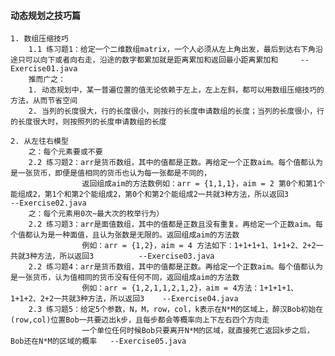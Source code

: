 #### 动态规划之技巧篇
    1. 数组压缩技巧
        1.1 练习题1：给定一个二维数组matrix，一个人必须从左上角出发，最后到达右下角沿途只可以向下或者向右走，沿途的数字都累加就是距离累加和返回最小距离累加和     --Exercise01.java
        推而广之：
        1. 动态规划中，某一普遍位置的值无论依赖于左上，左上左斜，都可以用数组压缩技巧的方法，从而节省空间
        2. 当列的长度很大，行的长度很小，则按行的长度申请数组的长度；当列的长度很小，行的长度很大时，则按照列的长度申请数组的长度
    
    2. 从左往右模型
        之：每个元素要或不要
        2.2 练习题2：arr是货币数组，其中的值都是正数。再给定一个正数aim。每个值都认为是一张货币，即便是值相同的货币也认为每一张都是不同的，
                    返回组成aim的方法数例如：arr = {1,1,1}，aim = 2 第0个和第1个能组成2，第1个和第2个能组成2，第0个和第2个能组成2一共就3种方法，所以返回3        --Exercise02.java
        之：每个元素用0次~最大次的枚举行为）
        2.2 练习题3：arr是面值数组，其中的值都是正数且没有重复。再给定一个正数aim。每个值都认为是一种面值，且认为张数是无限的。返回组成aim的方法数
                    例如：arr = {1,2}，aim = 4 方法如下：1+1+1+1、1+1+2、2+2一共就3种方法，所以返回3          --Exercise03.java
        2.2 练习题4：arr是货币数组，其中的值都是正数。再给定一个正数aim。每个值都认为是一张货币，认为值相同的货币没有任何不同，返回组成aim的方法数
                    例如：arr = {1,2,1,1,2,1,2}，aim = 4方法：1+1+1+1、1+1+2、2+2一共就3种方法，所以返回3    --Exercise04.java
        2.3 练习题5：给定5个参数，N，M，row，col，k表示在N*M的区域上，醉汉Bob初始在(row,col)位置Bob一共要迈出k步，且每步都会等概率向上下左右四个方向走
                    一个单位任何时候Bob只要离开N*M的区域，就直接死亡返回k步之后，Bob还在N*M的区域的概率   --Exercise05.java
